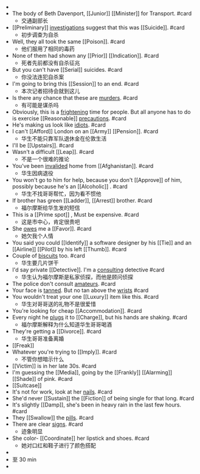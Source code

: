 -
- The body of Beth Davenport, [[Junior]] [[Minister]] for Transport. #card
	- 交通副部长
- [[Preliminary]] [investigations]([[Investigation]]) suggest that this was [[Suicide]]. #card
	- 初步调查为自杀
- Well, they all took the same [[Poison]]. #card
	- 他们服用了相同的毒药
- None of them had shown any [[Prior]] [[Indication]]. #card
	- 死者先前都没有自杀征兆
- But you can't have [[Serial]] suicides. #card
	- 你没法连犯自杀案
- I'm going to bring this [[Session]] to an end. #card
	- 本次记者招待会就到这儿
- Is there any chance that these are [murders]([[Murder]]). #card
	- 有可能是谋杀吗
- Obviously, this is a [frightening]([[Frighten]]) time for people. But all anyone has to do is exercise [[Reasonable]] [precautions]([[Precaution]]). #card
- He's making us look like [idiots]([[Idiot]]). #card
- I can't [[Afford]] London on an [[Army]] [[Pension]]. #card
	- 华生不能只靠军队退休金在伦敦生活
- I'll be [[Upstairs]]. #card
- Wasn't a difficult [[Leap]]. #card
	- 不是一个很难的推论
- You've been [invalided]([[Invalid]]) home from [[Afghanistan]]. #card
	- 华生因病退役
- You won't go to him for help, because you don't [[Approve]] of him, possibly because he's an [[Alcoholic]] . #card
	- 华生不找哥哥帮忙，因为看不惯他
- If brother has green [[Ladder]], [[Arrest]] brother. #card
	- 福尔摩斯给华生发的短信
- This is a [[Prime spot]] , Must be expensive. #card
	- 这是市中心，肯定很贵吧
- She [owes]([[Owe]]) me a [[Favor]]. #card
	- 她欠我个人情
- You said you could [[Identify]] a software designer by his [[Tie]] and an [[Airline]] [[Pilot]] by his left [[Thumb]]. #card
- Couple of [biscuits]([[Biscuit]]) too. #card
	- 华生要几片饼干
- I'd say private [[Detective]]. I'm a [consulting]([[Consult]]) detective #card
	- 华生认为福尔摩斯是私家侦探，而他是顾问侦探
- The police don't consult [amateurs]([[Amateur]]). #card
- Your face is [tanned]([[Tan]]). But no tan above the [wrists]([[Wrist]]) #card
- You wouldn't treat your one [[Luxury]] item like this. #card
	- 华生对哥哥送的礼物不是很爱惜
- You're looking for cheap [[Accommodation]]. #card
- Every night he [plugs]([[Plug]]) it to [[Charge]], but his hands are shaking. #card
	- 福尔摩斯解释为什么知道华生哥哥喝酒
- They're getting a [[Divorce]]. #card
	- 华生哥哥准备离婚
- [[Freak]]
- Whatever you're trying to [[Imply]]. #card
	- 不管你想暗示什么
- [[Victim]] is in her late 30s. #card
- I'm guessing the [[Media]], going by the [[Frankly]] [[Alarming]] [[Shade]] of pink. #card
- [[Suitcase]]
- It's not for work, look at her [nails]([[Nail]]). #card
- She'd never [[Sustain]] the [[Fiction]] of being single for that long. #card
- It's slightly [[Damp]], she's been in heavy rain in the last few hours. #card
- They [[Swallow]] the [pills]([[Pill]]). #card
- There are clear [signs]([[Sign]]). #card
	- 迹象明显
- She color- [[Coordinate]] her lipstick and shoes. #card
	- 她对口红和鞋子进行了颜色搭配
-
- 至 30 min
-